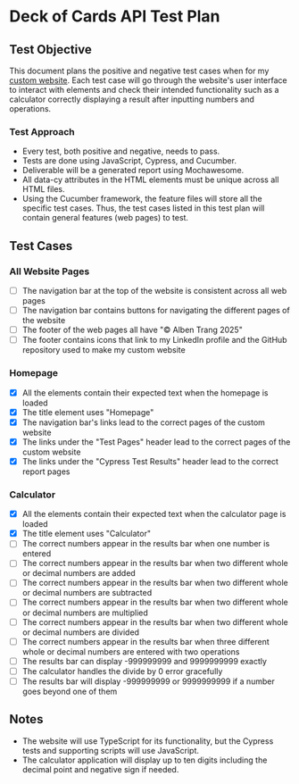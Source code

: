# Deck of Cards API Test Plan

## Test Objective

This document plans the positive and negative test cases when for my [custom website](https://albentrang.github.io/cypress-portfolio/). Each test case will go through the website's user interface to interact with elements and check their intended functionality such as a calculator correctly displaying a result after inputting numbers and operations.

### Test Approach

- Every test, both positive and negative, needs to pass.
- Tests are done using JavaScript, Cypress, and Cucumber.
- Deliverable will be a generated report using Mochawesome.
- All data-cy attributes in the HTML elements must be unique across all HTML files.
- Using the Cucumber framework, the feature files will store all the specific test cases. Thus, the test cases listed in this test plan will contain general features (web pages) to test.

## Test Cases

### All Website Pages

- [ ] The navigation bar at the top of the website is consistent across all web pages
- [ ] The navigation bar contains buttons for navigating the different pages of the website
- [ ] The footer of the web pages all have "© Alben Trang 2025"
- [ ] The footer contains icons that link to my LinkedIn profile and the GitHub repository used to make my custom website

### Homepage

- [x] All the elements contain their expected text when the homepage is loaded
- [x] The title element uses "Homepage"
- [x] The navigation bar's links lead to the correct pages of the custom website
- [x] The links under the "Test Pages" header lead to the correct pages of the custom website
- [x] The links under the "Cypress Test Results" header lead to the correct report pages

### Calculator

- [x] All the elements contain their expected text when the calculator page is loaded
- [x] The title element uses "Calculator"
- [ ] The correct numbers appear in the results bar when one number is entered
- [ ] The correct numbers appear in the results bar when two different whole or decimal numbers are added
- [ ] The correct numbers appear in the results bar when two different whole or decimal numbers are subtracted
- [ ] The correct numbers appear in the results bar when two different whole or decimal numbers are multiplied
- [ ] The correct numbers appear in the results bar when two different whole or decimal numbers are divided
- [ ] The correct numbers appear in the results bar when three different whole or decimal numbers are entered with two operations
- [ ] The results bar can display -999999999 and 9999999999 exactly
- [ ] The calculator handles the divide by 0 error gracefully
- [ ] The results bar will display -999999999 or 9999999999 if a number goes beyond one of them

## Notes

- The website will use TypeScript for its functionality, but the Cypress tests and supporting scripts will use JavaScript.
- The calculator application will display up to ten digits including the decimal point and negative sign if needed.
